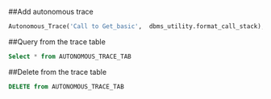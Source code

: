 ##Add autonomous trace
```sql
Autonomous_Trace('Call to Get_basic',  dbms_utility.format_call_stack);
```

##Query from the trace table
```sql
Select * from AUTONOMOUS_TRACE_TAB
```
##Delete from the trace table
```sql
DELETE from AUTONOMOUS_TRACE_TAB
```